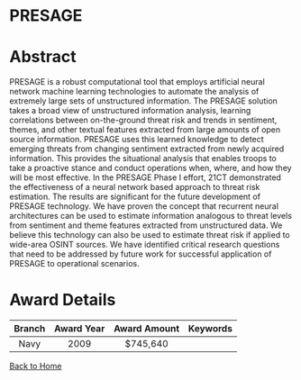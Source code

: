 
PRESAGE
=======

# Abstract


PRESAGE is a robust computational tool that employs artificial neural network machine learning technologies to automate the analysis of extremely large sets of unstructured information. The PRESAGE solution takes a broad view of unstructured information analysis, learning correlations between on-the-ground threat risk and trends in sentiment, themes, and other textual features extracted from large amounts of open source information. PRESAGE uses this learned knowledge to detect emerging threats from changing sentiment extracted from newly acquired information. This provides the situational analysis that enables troops to take a proactive stance and conduct operations when, where, and how they will be most effective. In the PRESAGE Phase I effort, 21CT demonstrated the effectiveness of a neural network based approach to threat risk estimation. The results are significant for the future development of PRESAGE technology. We have proven the concept that recurrent neural architectures can be used to estimate information analogous to threat levels from sentiment and theme features extracted from unstructured data. We believe this technology can also be used to estimate threat risk if applied to wide-area OSINT sources. We have identified critical research questions that need to be addressed by future work for successful application of PRESAGE to operational scenarios.  

# Award Details

|Branch|Award Year|Award Amount|Keywords|
| :---: | :---: | :---: | :---: |
|Navy|2009|$745,640||
  
  


[Back to Home](https://github.com/chrischow/dod_sbir_awards#1885)